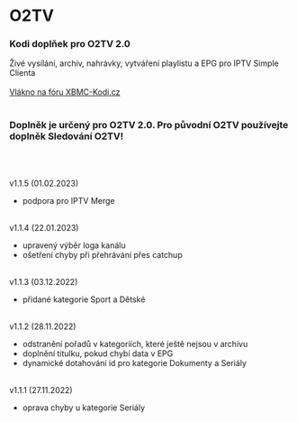 <h1>O2TV</h1>
<p>
<h3>Kodi doplňek pro O2TV 2.0</h3>
<p>
Živé vysílání, archiv, nahrávky, vytváření playlistu a EPG pro IPTV Simple Clienta<br><br>
<a href="https://www.xbmc-kodi.cz/prispevek-o2tv">Vlákno na fóru XBMC-Kodi.cz</a><br><br>
<h3>Doplněk je určený pro O2TV 2.0. Pro původní O2TV používejte doplněk Sledování O2TV!</h3><br><br>

v1.1.5 (01.02.2023)<br>
- podpora pro IPTV Merge<br><br>

v1.1.4 (22.01.2023)<br>
- upravený výběr loga kanálu<br>
- ošetření chyby při přehrávání přes catchup<br><br>

v1.1.3 (03.12.2022)<br>
- přidané kategorie Sport a Dětské<br><br>

v1.1.2 (28.11.2022)<br>
- odstranění pořadů v kategoriích, které ještě nejsou v archivu<br>
- doplnění titulku, pokud chybí data v EPG<br>
- dynamické dotahování id pro kategorie Dokumenty a Seriály<br><br>

v1.1.1 (27.11.2022)<br>
- oprava chyby u kategorie Seriály<br><br>

</p>
